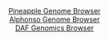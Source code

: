 <div id="Pineapple_Genome_Browser" align="center">
  <a href="https://igv.org/app/?sessionURL=blob:zZJdb5swGIX_i6VWm0TAQICAVE20Sz8Smn6kNGqqChkwxJqxqe2QL.W_z6s27aaTmotNk3xhv3rt95zjZwc6LCThDETAMW3PtG1gALngqylqWoonqMESRBWiEhtA4AoLzAoMoh2okFQovU_0zYVSrYwsi6i21yBWc1O6JmrQljO0kmbBG.uMU4pyLpDiQlqnAnXcInXXW.Ecta2pZ7umZ5VIIQvRdsGZ5FaLWZ2t9HvZr1JWY8YbnDVLqsibgEzr0RpLs0Jf4tk0Lgos5RhvrsqTeHwVP7rDdH7hn83Tm8tZ6s.Op6RmSC0FPklGt00ySQrcda_VeOKOYnG5Xq.v80l65H49Hq5bIrA8sQN74Ia.6w50MISVeP0_edaLHOh7mCLXye.eEvkQXPl978g5j09nA9KM6m3xrvMQ7A1AebHUJIBiIYLIhoYLfcNz_N6PrT0wIAx1PoITED2_GEAJVHzT7c87oDat5gVI_Lp8Q8cAXJRYgKgXQhjYYeh4_aAPw9DeGzuwFPTvhXue3ocBdGLH8bOKUKVhLjPJWmkixsyuqMx6e2Cad9cPE9pPhsH0Kcw59Momqe7Xj3NvuPpDlgbQo98.UBv9iKJ_wt1HhJgqPxQ252KzuR0sm.1oPiD0NLh0HiW.UTdnt0_vxdOH2uxh0VRcNEjpfl3Rx5.0dUgQxJQudESSnFCiNjOdIl.ByHZcDS0oOOWaQiDq_BM0oGF78PNvON39y_47">Pineapple Genome Browser</a>
</div>
<div id="Alphonso_Genome_Browser" align="center">
  <a href="https://igv.org/app/?sessionURL=blob:zZJra9swFIb_i6BjA8eW7NiJDWU4XS7FuzRNs0BLMceO7GixJVeS47Qh_31a2diXFZoPGwN9kA66vOfRc0A7KhUTHEXItYlvE4IspDaiW0DdVPQz1FShqIBKUQtJWlBJeU5RdEAFKA3L64_m5EbrRkWOw3TTq4GXwlaeDTU8CQ6dsnNROxeiqiATErSQyhlJ2AmHlbteRzNoGtu87dm.swYNDlTNRnAlnIbyMu3MfemvUlpSLmqa1m2l2XOA1OQxGdd2Ae_j1SLOc6pUQh8v1.dxchl_9cbL22lwcbv8Mlstg9WbBSs56FbS883NZubH8xhKXauqy.bJaHolxj4kl2fehzfjfcMkVedkQIZeGPRxYMAwvqb7_6lnM9iJfV_vxZhmbOp67jQMz9zJON9CELIbVSflC50fLVSJvDUmoHwjBxHBlocDy3eD3o8pGVoYh4aPFAxFd_cW0hLyrdl.d0D6sTG.IEUf2md1LCTkmkoU9UKMByQMXb8_6OMwJEfrgFpZ_T24k.V1OMBu7LpBWrBKG5nXqeKNsoFze5cXdvl0Ik2v3z3k21UyO3NHsrtaTcLiW5tMnvbxp3L7R5oDQ8A8_vyFptXXZPon5r0miK2zU3UTRPCHJp7nLXaT.aINFkR5oyAfzoYv4jkNTSFkDdrsNxWz_OnbDiQDrk1hxxTLWMX048pQFB2KiOsZbVEuKmE8RLLM3mILW8TH737r6R3vj98B">Alphonso Genome Browser</a>
</div>


<div id="DAF_Genomics_Browser" align="center">
  <a href="https://igv.org/app/?sessionURL=blob:tZFra9swFIb_iyD9ZDu27Ni1IQxvdbbSy5ZkbkZLCaf2cazGtlxJbm7kv094HYONMgYdSELiXN5X5zmQZxSS8YZEhFrOyHIcYhBZ8s0c6rbCa6hRkqiASqJBBBYosMmQRAdSgFSQzi51ZalUK6PhMIfCXGHDa5ZJS7oWtKbknSpRp5rUghr2vIGNtDJe62QFQ6jakjeSDyHLUErTHrbYrJYb0MfP2LJvicu6qxTrVZfahDaWWwVot6zJcfsXI_9BWS_2Ll7M477.Anfn.Ti.OI9v3CS9_eh_uE0_f1qk_uJkzlYNqE7guD7L188DOnksO9hP15tpctk93bBHf.Xtk4F7dpJsWyZQjp3AOXVD33NccjRIxbNOQyBZKZzI8YyAnhrU88yXqzvy9RQEZyS6uzeIEpCtdfrdgahdq1ERiU9dT80gXOQoSGSGth04YUhHXuDZYegcjQPpRPXGLCfpLAxsGlPqWw9Qa_2CVf0AtdCfwbcC.Vtnvf8V1HRytUswhYfZ1313_S3zBvS9p_z1tg2.XL0CyiCvfqzgogalQz.eL1ig0no1NuoXF_d4f_wO">DAF Genomics Browser</a>
</div>
